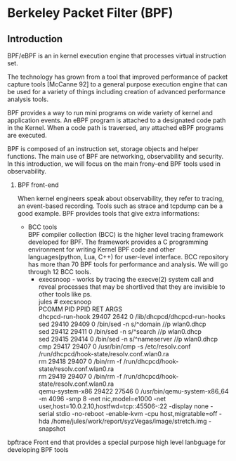 # Berkeley Packet Filter (BPF) 
## Introduction
   BPF/eBPF is an in kernel execution engine that processes virtual instruction set.
   
   The technology has grown from a tool that improved performance of packet capture tools [McCanne 92] 
   to a general purpose execution engine that can be used for a variety of things including creation of 
   advanced performance analysis tools.
   
   BPF provides a way to run mini programs on wide variety of kernel and application events.
   An eBPF program is attached to a designated code path in the Kernel.
   When a code path is traversed, any attached eBPF programs are executed.


   BPF is composed of an instruction set, storage objects and helper functions. 
   The main use of BPF are networking, observability and security.
   In this introduction, we will focus on the main frony-end BPF tools used in observability.

1. BPF front-end

    When kernel engineers speak about observability, they refer to tracing, an event-based recording. Tools such as strace and tcpdump can be a good example. BPF provides tools that give extra informations:
	- BCC tools <br/>
	BPF compiler collection (BCC) is the higher level tracing framework developed for BPF.
	The framework provides a C programming environment for writing Kernel BPF code and other languages(python, Lua, C++)  for user-level interface.
BCC repository has more than 70 BPF tools for performance and analysis. We will go through 12 BCC tools.
		- execsnoop - works by tracing the execve(2) system call and reveal processes that may be shortlived that they are invisible to other tools like ps. 
		<br/>jules # execsnoop<br/>
PCOMM            PID    PPID   RET ARGS<br/>
dhcpcd-run-hook  29407  2642     0 /lib/dhcpcd/dhcpcd-run-hooks  <br/>
sed              29410  29409    0 /bin/sed -n s/^domain //p wlan0.dhcp <br/>
sed              29412  29411    0 /bin/sed -n s/^search //p wlan0.dhcp      <br/>
sed              29415  29414    0 /bin/sed -n s/^nameserver //p wlan0.dhcp       <br/>
cmp              29417  29407    0 /usr/bin/cmp -s /etc/resolv.conf /run/dhcpcd/hook-state/resolv.conf.wlan0.ra<br/>
rm               29418  29407    0 /bin/rm -f /run/dhcpcd/hook-state/resolv.conf.wlan0.ra <br/>
rm               29419  29407    0 /bin/rm -f /run/dhcpcd/hook-state/resolv.conf.wlan0.ra      <br/>
qemu-system-x86  29422  27546    0 /usr/bin/qemu-system-x86_64 -m 4096 -smp 8 -net nic,model=e1000 -net user,host=10.0.2.10,hostfwd=tcp::45506-:22 -display none -serial stdio -no-reboot -enable-kvm -cpu host,migratable=off -hda /home/jules/work/report/syzVegas/image/stretch.img -snapshot <br/>
	

bpftrace
  Front end that provides a special purpose high level lanbguage for developing BPF tools
